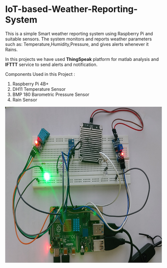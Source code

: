 # IoT-based-Weather-Reporting-System
This is a simple Smart weather reporting system using Raspberry Pi and suitable sensors.
The system monitors and reports weather parameters such as: Temperature,Humidity,Pressure, and gives alerts whenever it Rains.

In this projects we have used **ThingSpeak** platform for matlab analysis and **IFTTT** service to send alerts and notification.

Components Used in this Project :

1. Raspberry Pi 4B+
2. DH11 Temperature Sensor
3. BMP 180 Barometric Pressure Sensor
4. Rain Sensor 


<img src="https://github.com/Rashmika-B/IoT-based-Weather-Reporting-System/blob/main/RaspberryPi%20Setup/Mini.jpg" width="550" height="500">
